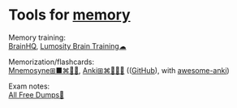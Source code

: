 
# Tools for [memory](https://adequate.life/memory/)

Memory training:  
[BrainHQ](https://www.brainhq.com/),
[Lumosity Brain Training☁](https://www.lumosity.com/en/)

Memorization/flashcards:  
[Mnemosyne⊞■⌘🐧🤖](https://mnemosyne-proj.org/),
[Anki⊞⌘🐧🍎🤖](https://apps.ankiweb.net/) (([GitHub](https://github.com/ankitects/anki)), with [awesome-anki](https://github.com/tianshanghong/awesome-anki))

Exam notes:  
[All Free Dumps💩](https://allfreedumps.com/)
